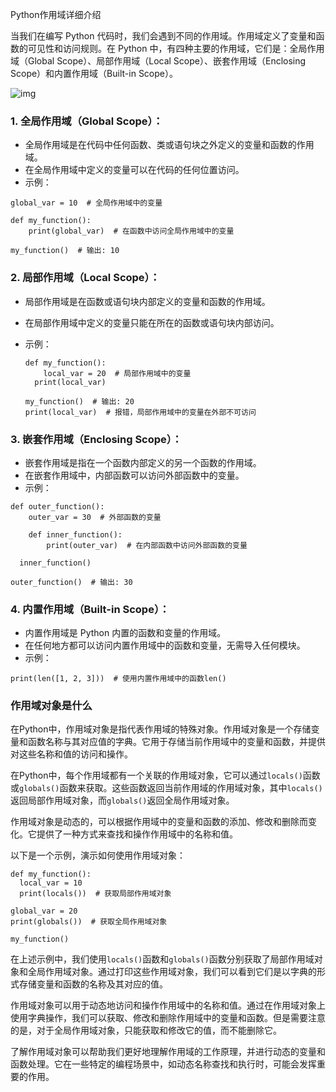 Python作用域详细介绍



当我们在编写 Python 代码时，我们会遇到不同的作用域。作用域定义了变量和函数的可见性和访问规则。在 Python 中，有四种主要的作用域，它们是：全局作用域（Global Scope）、局部作用域（Local Scope）、嵌套作用域（Enclosing Scope）和内置作用域（Built-in Scope）。

![img](https://pics5.baidu.com/feed/7dd98d1001e939010a99e712f66431eb37d19693.jpeg@f_auto?token=91c30f5ef099527cb84b4f5a3e1fbde6)

### 1. 全局作用域（Global Scope）：

- 全局作用域是在代码中任何函数、类或语句块之外定义的变量和函数的作用域。
- 在全局作用域中定义的变量可以在代码的任何位置访问。
- 示例：

```
global_var = 10  # 全局作用域中的变量

def my_function():
    print(global_var)  # 在函数中访问全局作用域中的变量

my_function()  # 输出: 10
```

### 2. 局部作用域（Local Scope）：

- 局部作用域是在函数或语句块内部定义的变量和函数的作用域。

- 在局部作用域中定义的变量只能在所在的函数或语句块内部访问。

- 示例：

  ```
  def my_function():
      local_var = 20  # 局部作用域中的变量
    print(local_var)
  
  my_function()  # 输出: 20
  print(local_var)  # 报错，局部作用域中的变量在外部不可访问
  ```

### 3. 嵌套作用域（Enclosing Scope）：

- 嵌套作用域是指在一个函数内部定义的另一个函数的作用域。
- 在嵌套作用域中，内部函数可以访问外部函数中的变量。
- 示例：

```
def outer_function():
    outer_var = 30  # 外部函数的变量

    def inner_function():
        print(outer_var)  # 在内部函数中访问外部函数的变量

  inner_function()

outer_function()  # 输出: 30
```

### 4. 内置作用域（Built-in Scope）：

- 内置作用域是 Python 内置的函数和变量的作用域。
- 在任何地方都可以访问内置作用域中的函数和变量，无需导入任何模块。
- 示例：

```
print(len([1, 2, 3]))  # 使用内置作用域中的函数len()
```

### 作用域对象是什么

在Python中，作用域对象是指代表作用域的特殊对象。作用域对象是一个存储变量和函数名称与其对应值的字典。它用于存储当前作用域中的变量和函数，并提供对这些名称和值的访问和操作。

在Python中，每个作用域都有一个关联的作用域对象，它可以通过`locals()`函数或`globals()`函数来获取。这些函数返回当前作用域的作用域对象，其中`locals()`返回局部作用域对象，而`globals()`返回全局作用域对象。

作用域对象是动态的，可以根据作用域中的变量和函数的添加、修改和删除而变化。它提供了一种方式来查找和操作作用域中的名称和值。

以下是一个示例，演示如何使用作用域对象：

```
def my_function():
  local_var = 10
  print(locals())  # 获取局部作用域对象

global_var = 20
print(globals())  # 获取全局作用域对象

my_function()
```

在上述示例中，我们使用`locals()`函数和`globals()`函数分别获取了局部作用域对象和全局作用域对象。通过打印这些作用域对象，我们可以看到它们是以字典的形式存储变量和函数的名称及其对应的值。

作用域对象可以用于动态地访问和操作作用域中的名称和值。通过在作用域对象上使用字典操作，我们可以获取、修改和删除作用域中的变量和函数。但是需要注意的是，对于全局作用域对象，只能获取和修改它的值，而不能删除它。

了解作用域对象可以帮助我们更好地理解作用域的工作原理，并进行动态的变量和函数处理。它在一些特定的编程场景中，如动态名称查找和执行时，可能会发挥重要的作用。